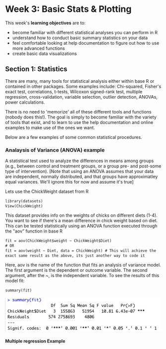 # Week 3: Basic Stats & Plotting #

This week's **learning objectives** are to:

- become familiar with different statistical analyses you can perform in R
- understand how to conduct basic summary statistics on your data 
- feel comfortable looking at help documentation to figure out how to use more advanced functions
- create basic data visualizations

## Section 1: Statistics ##

There are many, many tools for statistical analysis either within base R or contained in other packages. Some examples include: 
Chi-squared, Fisher's exact test, correlations, t-tests, Wilcoxon signed-rank test, multiple regression, cross-validation, variable selection, outlier detection, ANOVAs, power calculations.

There is no need to 'memorize' all of these different tools and functions (nobody does this!). The goal is simply to become familiar with the variety of tools that exist, and to learn to use the help documentation and online examples to make use of the ones we want. 

Below are a few examples of some common statistical procedures.

### Analaysis of Variance (ANOVA) example ####
A statistical test used to analyze the differences in means among groups (e.g., between control and treatment groups, or a group pre- and post-some type of intervention).
[Note that using an ANOVA assumes that your data are independent, normally distributed, and that groups have approximatley equal variances. We'll ignore this for now and assume it's true]

Lets use the ChickWeight dataset from R
```
library(datasets)
View(ChickWeight)
```
This dataset provides info on the weights of chicks on different diets (1-4). You want to see if there's a mean difference in chick weight based on diet. This can be tested statistically using an ANOVA function executed through the "aov" function in base R

```
fit = aov(ChickWeight$weight ~ ChickWeight$Diet)
# OR
fit = aov(weight ~ Diet, data = ChickWeight) # This will achieve the exact same result as the above, its just another way to code it
```
Here, aov is the name of the function that fits an analysis of variance model. The first argument is the dependent or outcome variable. The second argument, after the ~, is the independent variable. To see the results of this model fit:
```
summary(fit)
```

![Model summary](./ModelSummary.jpg)



#### Multiple regression Example ####
